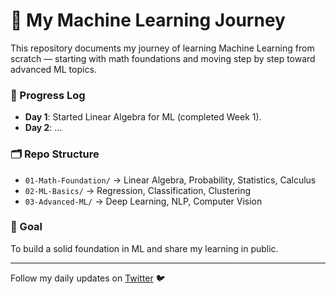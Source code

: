 # 🚀 My Machine Learning Journey  

This repository documents my journey of learning Machine Learning from scratch — starting with math foundations and moving step by step toward advanced ML topics.  

### 📌 Progress Log
- **Day 1**: Started Linear Algebra for ML (completed Week 1).  
- **Day 2**: ...  

### 🗂 Repo Structure
- `01-Math-Foundation/` → Linear Algebra, Probability, Statistics, Calculus  
- `02-ML-Basics/` → Regression, Classification, Clustering  
- `03-Advanced-ML/` → Deep Learning, NLP, Computer Vision  

### 🎯 Goal
To build a solid foundation in ML and share my learning in public.  

---
Follow my daily updates on [Twitter](https://x.com/BhavishyaML) 🐦  
